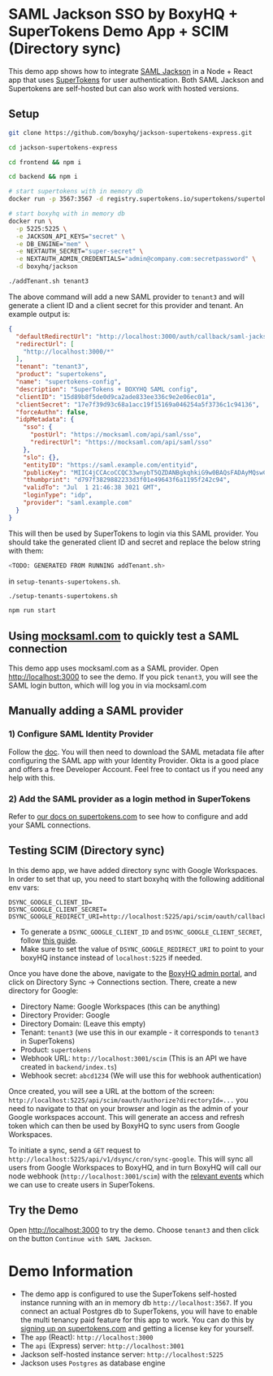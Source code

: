 # SAML Jackson SSO by BoxyHQ + SuperTokens Demo App + SCIM (Directory sync)

This demo app shows how to integrate [SAML Jackson](https://github.com/boxyhq/jackson) in a Node + React app that uses [SuperTokens](https://supertokens.com) for user authentication. Both SAML Jackson and Supertokens are self-hosted but can also work with hosted versions.

## Setup

```bash
git clone https://github.com/boxyhq/jackson-supertokens-express.git
```

```bash
cd jackson-supertokens-express
```

```bash
cd frontend && npm i
```

```bash
cd backend && npm i
```

```bash
# start supertokens with in memory db
docker run -p 3567:3567 -d registry.supertokens.io/supertokens/supertokens-postgresql
```

```bash
# start boxyhq with in memory db
docker run \
  -p 5225:5225 \
  -e JACKSON_API_KEYS="secret" \
  -e DB_ENGINE="mem" \
  -e NEXTAUTH_SECRET="super-secret" \
  -e NEXTAUTH_ADMIN_CREDENTIALS="admin@company.com:secretpassword" \
  -d boxyhq/jackson
```

```bash
./addTenant.sh tenant3
```

The above command will add a new SAML provider to `tenant3` and will generate a client ID and a client secret for this provider and tenant. An example output is:

```json
{
  "defaultRedirectUrl": "http://localhost:3000/auth/callback/saml-jackson",
  "redirectUrl": [
    "http://localhost:3000/*"
  ],
  "tenant": "tenant3",
  "product": "supertokens",
  "name": "supertokens-config",
  "description": "SuperTokens + BOXYHQ SAML config",
  "clientID": "15d89b8f5de0d9ca2ade833ee336c9e2e06ec01a",
  "clientSecret": "17e7f39d93c68a1acc19f15169a046254a5f3736c1c94136",
  "forceAuthn": false,
  "idpMetadata": {
    "sso": {
      "postUrl": "https://mocksaml.com/api/saml/sso",
      "redirectUrl": "https://mocksaml.com/api/saml/sso"
    },
    "slo": {},
    "entityID": "https://saml.example.com/entityid",
    "publicKey": "MIIC4jCCAcoCCQC33wnybT5QZDANBgkqhkiG9w0BAQsFADAyMQswCQYDVQQGEwJV\nSzEPMA0GA1UECgwGQm94eUhRMRIwEAYDVQQDDAlNb2NrIFNBTUwwIBcNMjIwMjI4\nMjE0NjM4WhgPMzAyMTA3MDEyMTQ2MzhaMDIxCzAJBgNVBAYTAlVLMQ8wDQYDVQQK\nDAZCb3h5SFExEjAQBgNVBAMMCU1vY2sgU0FNTDCCASIwDQYJKoZIhvcNAQEBBQAD\nggEPADCCAQoCggEBALGfYettMsct1T6tVUwTudNJH5Pnb9GGnkXi9Zw/e6x45DD0\nRuRONbFlJ2T4RjAE/uG+AjXxXQ8o2SZfb9+GgmCHuTJFNgHoZ1nFVXCmb/Hg8Hpd\n4vOAGXndixaReOiq3EH5XvpMjMkJ3+8+9VYMzMZOjkgQtAqO36eAFFfNKX7dTj3V\npwLkvz6/KFCq8OAwY+AUi4eZm5J57D31GzjHwfjH9WTeX0MyndmnNB1qV75qQR3b\n2/W5sGHRv+9AarggJkF+ptUkXoLtVA51wcfYm6hILptpde5FQC8RWY1YrswBWAEZ\nNfyrR4JeSweElNHg4NVOs4TwGjOPwWGqzTfgTlECAwEAATANBgkqhkiG9w0BAQsF\nAAOCAQEAAYRlYflSXAWoZpFfwNiCQVE5d9zZ0DPzNdWhAybXcTyMf0z5mDf6FWBW\n5Gyoi9u3EMEDnzLcJNkwJAAc39Apa4I2/tml+Jy29dk8bTyX6m93ngmCgdLh5Za4\nkhuU3AM3L63g7VexCuO7kwkjh/+LqdcIXsVGO6XDfu2QOs1Xpe9zIzLpwm/RNYeX\nUjbSj5ce/jekpAw7qyVVL4xOyh8AtUW1ek3wIw1MJvEgEPt0d16oshWJpoS1OT8L\nr/22SvYEo3EmSGdTVGgk3x3s+A0qWAqTcyjr7Q4s/GKYRFfomGwz0TZ4Iw1ZN99M\nm0eo2USlSRTVl7QHRTuiuSThHpLKQQ==",
    "thumbprint": "d797f3829882233d3f01e49643f6a1195f242c94",
    "validTo": "Jul  1 21:46:38 3021 GMT",
    "loginType": "idp",
    "provider": "saml.example.com"
  }
}
```


This will then be used by SuperTokens to login via this SAML provider. You should take the generated client ID and secret and replace the below string with them:

```bash
<TODO: GENERATED FROM RUNNING addTenant.sh>
```
in `setup-tenants-supertokens.sh`.

```bash
./setup-tenants-supertokens.sh
```

```bash
npm run start
```


## Using [mocksaml.com](https://mocksaml.com/) to quickly test a SAML connection
This demo app uses mocksaml.com as a SAML provider. Open [http://localhost:3000](http://localhost:3000) to see the demo. If you pick `tenant3`, you will see the SAML login button, which will log you in via mocksaml.com

## Manually adding a SAML provider
### 1) Configure SAML Identity Provider
Follow the [doc](https://boxyhq.com/docs/jackson/configure-saml-idp). You will then need to download the SAML metadata file after configuring the SAML app with your Identity Provider. Okta is a good place and offers a free Developer Account. Feel free to contact us if you need any help with this.

### 2) Add the SAML provider as a login method in SuperTokens

Refer to [our docs on supertokens.com](https://supertokens.com/docs/thirdpartyemailpassword/common-customizations/saml/with-boxyhq/integration-steps) to see how to configure and add your SAML connections.

## Testing SCIM (Directory sync)
In this demo app, we have added directory sync with Google Workspaces. In order to set that up, you need to start boxyhq with the following additional env vars:

```
DSYNC_GOOGLE_CLIENT_ID=
DSYNC_GOOGLE_CLIENT_SECRET=
DSYNC_GOOGLE_REDIRECT_URI=http://localhost:5225/api/scim/oauth/callback
```
- To generate a `DSYNC_GOOGLE_CLIENT_ID` and `DSYNC_GOOGLE_CLIENT_SECRET`, follow [this guide](https://boxyhq.com/docs/directory-sync/providers/google).
- Make sure to set the value of `DSYNC_GOOGLE_REDIRECT_URI` to point to your boxyHQ instance instead of `localhost:5225` if needed.

Once you have done the above, navigate to the [BoxyHQ admin portal](http://localhost:5225), and click on Directory Sync -> Connections section. There, create a new directory for Google:
- Directory Name: Google Workspaces (this can be anything)
- Directory Provider: Google
- Directory Domain: (Leave this empty)
- Tenant: `tenant3` (we use this in our example - it corresponds to `tenant3` in SuperTokens)
- Product: `supertokens`
- Webhook URL: `http://localhost:3001/scim` (This is an API we have created in `backend/index.ts`)
- Webhook secret: `abcd1234` (We will use this for webhook authentication)

Once created, you will see a URL at the bottom of the screen: `http://localhost:5225/api/scim/oauth/authorize?directoryId=...` you need to navigate to that on your browser and login as the admin of your Google workspaces account. This will generate an access and refresh token which can then be used by BoxyHQ to sync users from Google Workspaces.

To initiate a sync, send a `GET` request to `http://localhost:5225/api/v1/dsync/cron/sync-google`. This will sync all users from Google Workspaces to BoxyHQ, and in turn BoxyHQ will call our node webhook (`http://localhost:3001/scim`) with the [relevant events](https://boxyhq.com/docs/directory-sync/events) which we can use to create users in SuperTokens.

## Try the Demo
Open [http://localhost:3000](http://localhost:3000) to try the demo. Choose `tenant3` and then click on the button `Continue with SAML Jackson`.

# Demo Information

- The demo app is configured to use the SuperTokens self-hosted instance running with an in memory db `http://localhost:3567`. If you connect an actual Postgres db to SuperTokens, you will have to enable the multi tenancy paid feature for this app to work. You can do this by [signing up on supertokens.com](https://supertokens.com/auth) and getting a license key for yourself.
- The `app` (React): `http://localhost:3000`
- The `api` (Express) server: `http://localhost:3001`
- Jackson self-hosted instance server: `http://localhost:5225`
- Jackson uses `Postgres` as database engine
